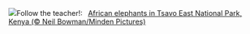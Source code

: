 ![](https://www.bing.com/th?id=OHR.ElephantTeacher_EN-US8363933732_UHD.jpg&w=1000)Follow the teacher!:&nbsp;&ensp;[African elephants in Tsavo East National Park, Kenya (© Neil Bowman/Minden Pictures)](https://www.bing.com/th?id=OHR.ElephantTeacher_EN-US8363933732_UHD.jpg)
<br><br/>
